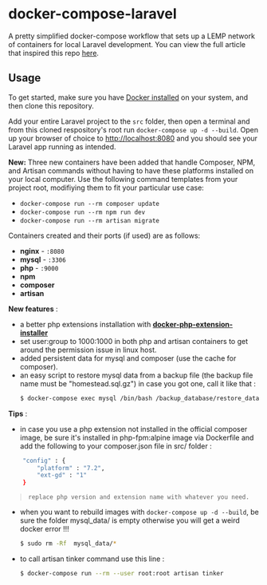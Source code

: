 # docker-compose-laravel
A pretty simplified docker-compose workflow that sets up a LEMP network of containers for local Laravel development. You can view the full article that inspired this repo [here](https://medium.com/@aschmelyun).


## Usage

To get started, make sure you have [Docker installed](https://docs.docker.com/docker-for-mac/install/) on your system, and then clone this repository.

Add your entire Laravel project to the `src` folder, then open a terminal and from this cloned respository's root run `docker-compose up -d --build`. Open up your browser of choice to [http://localhost:8080](http://localhost:8080) and you should see your Laravel app running as intended. 

**New:** Three new containers have been added that handle Composer, NPM, and Artisan commands without having to have these platforms installed on your local computer. Use the following command templates from your project root, modifiying them to fit your particular use case:

- `docker-compose run --rm composer update`
- `docker-compose run --rm npm run dev`
- `docker-compose run --rm artisan migrate` 

Containers created and their ports (if used) are as follows:

- **nginx** - `:8080`
- **mysql** - `:3306`
- **php** - `:9000`
- **npm**
- **composer**
- **artisan**

**New features** :
- a better php extensions installation with **[docker-php-extension-installer](https://github.com/mlocati/docker-php-extension-installer)**
- set user:group to 1000:1000 in both php and artisan containers to get around the permission issue in linux host.
- added persistent data for mysql and composer (use the cache for composer).
- an easy script to restore mysql data from a backup file (the backup file name must be "homestead.sql.gz") in case you got one, call it like that : 
    ```sh
    $ docker-compose exec mysql /bin/bash /backup_database/restore_database.sh
    ```

**Tips** :
- in case you use a php extension not installed in the official composer image, be sure it's installed in php-fpm:alpine image via Dockerfile and add the following to your composer.json file in src/ folder :
```sh
    "config" : {
        "platform" : "7.2",
        "ext-gd" : "1"
    }
```

>     replace php version and extension name with whatever you need.

-  when you want to rebuild images with `docker-compose up -d --build`, be sure the folder mysql_data/ is empty otherwise you will get a weird docker error !!!

    ```sh
    $ sudo rm -Rf  mysql_data/* 
    ```

- to call artisan tinker command use this line :

    ```sh
    $ docker-compose run --rm --user root:root artisan tinker 
    ```



